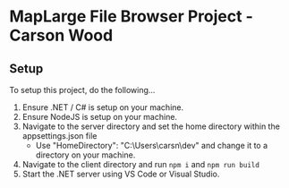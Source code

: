 # MapLarge File Browser Project - Carson Wood

## Setup
To setup this project, do the following...

1. Ensure .NET / C# is setup on your machine.
2. Ensure NodeJS is setup on your machine.
3. Navigate to the server directory and set the home directory within the appsettings.json file
    - Use "HomeDirectory": "C:\\Users\\carsn\\dev" and change it to a directory on your machine.
4. Navigate to the client directory and run `npm i` and `npm run build`
5. Start the .NET server using VS Code or Visual Studio.